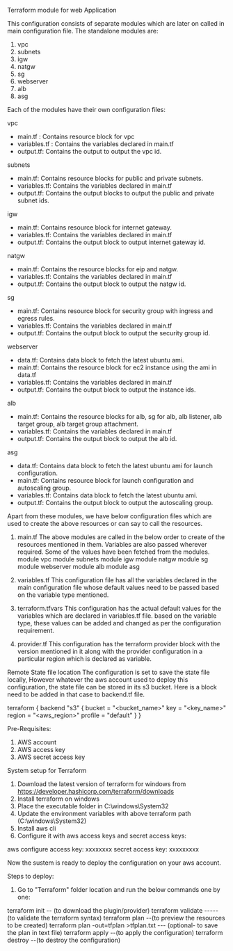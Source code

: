 Terraform module for web Application

This configuration consists of separate modules which are later on called in main configuration file. 
The standalone modules are:
1. vpc
2. subnets
3. igw
4. natgw
5. sg
6. webserver
7. alb
8. asg

Each of the modules have their own configuration files:

vpc
- main.tf : Contains resource block for vpc
- variables.tf : Contains the variables declared in main.tf
- output.tf: Contains the output to output the vpc id.

subnets
- main.tf: Contains resource blocks for public and private subnets.
- variables.tf: Contains the variables declared in main.tf
- output.tf: Contains the output blocks to output the public and private subnet ids.

igw
- main.tf: Contains resource block for internet gateway.
- variables.tf: Contains the variables declared in main.tf
- output.tf: Contains the output block to output internet gateway id.

natgw
- main.tf: Contains the resource blocks for eip and natgw.
- variables.tf: Contains the variables declared in main.tf
- output.tf: Contains the output block to output the natgw id.

sg
- main.tf: Contains resource block for security group with ingress and egress rules.
- variables.tf: Contains the variables declared in main.tf
- output.tf: Contains the output block to output the security group id.

webserver
- data.tf: Contains data block to fetch the latest ubuntu ami.
- main.tf: Contains the resource block for ec2 instance using the ami in data.tf
- variables.tf: Contains the variables declared in main.tf
- output.tf: Contains the output block to output the instance ids.

alb
- main.tf: Contains the resource blocks for alb, sg for alb, alb listener, alb target group, alb target group attachment. 
- variables.tf: Contains the variables declared in main.tf
- output.tf: Contains the output block to output the alb id.

asg
- data.tf: Contains data block to fetch the latest ubuntu ami for launch configuration.
- main.tf: Contains resource block for launch configuration and autoscaling group.
- variables.tf: Contains data block to fetch the latest ubuntu ami.
- output.tf: Contains the output block to output the autoscaling group.

Apart from these modules, we have below configuration files which are used to create the above resources or can say to call the resources.

1. main.tf
The above modules are called in the below order to create of the resources mentioned in them. Variables are also passed wherever required. Some of the values have been fetched from the modules.
module vpc
module subnets
module igw
module natgw
module sg
module webserver
module alb
module asg

2. variables.tf
This configuration file has all the variables declared in the main configuration file whose default values need to be passed based on the variable type mentioned.

3. terraform.tfvars
This configuration has the actual default values for the variables which are declared in variables.tf file. based on the variable type, these values can be added and changed as per the configuration requirement.

4. provider.tf
This configuration has the terraform provider block with the version mentioned in it along with the provider configuration in a particular region which is declared as variable.

Remote State file location
The configuration is set to save the state file locally, However whatever the aws account used to deploy this configuration, the state file can be stored in its s3 bucket. Here is a block need to be added in that case to backend.tf file.

terraform {
    backend "s3" {
        bucket = "<bucket_name>"
        key = "<key_name>"
        region = "<aws_region>"
        profile = "default"
    }
}

Pre-Requisites:
1. AWS account
2. AWS access key
3. AWS secret access key

System setup for Terraform
1. Download the latest version of terraform for windows from https://developer.hashicorp.com/terraform/downloads 
2. Install terraform on windows
3. Place the executable folder in C:\windows\System32
4. Update the environment variables with above terraform path (C:\windows\System32)
5. Install aws cli 
6. Configure it with aws access keys and secret access keys:

aws configure
access key: xxxxxxxx
secret access key: xxxxxxxxx

Now the sustem is ready to deploy the configuration on your aws account.

Steps to deploy:
1. Go to "Terraform" folder location and run the below commands one by one:

terraform init    -- (to download the plugin/provider)
terraform validate ----- (to validate the terraform syntax)
terraform plan  --(to preview the resources to be created)
terraform plan -out=tfplan >tfplan.txt  --- (optional- to save the plan in text file)
terraform apply  --(to apply the configuration)
terraform destroy  --(to destroy the configuration)


